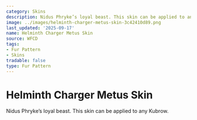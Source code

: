 ```yaml
---
category: Skins
description: Nidus Phryke’s loyal beast. This skin can be applied to any Kubrow.
image: ../images/helminth-charger-metus-skin-3c42410d89.png
last_updated: '2025-09-17'
name: Helminth Charger Metus Skin
source: WFCD
tags:
- Fur Pattern
- Skins
tradable: false
type: Fur Pattern
---
```


# Helminth Charger Metus Skin

Nidus Phryke’s loyal beast. This skin can be applied to any Kubrow.

